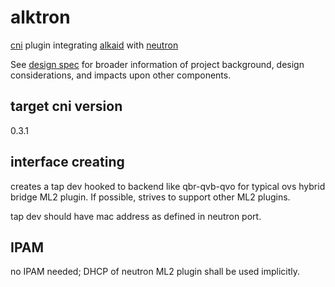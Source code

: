 # alktron
[cni](https://github.com/containernetworking/cni/blob/master/SPEC.md) plugin integrating [alkaid](https://github.com/futurewei-cloud/alkaid.git) with [neutron](https://github.com/openstack/neutron)

See [design spec](https://github.com/futurewei-cloud/alkaid/blob/master/docs/design-proposals/network/NICAndVPCSupportInAlkaid.md) for broader information of project background, design considerations, and impacts upon other components.

## target cni version
0.3.1

## interface creating
creates a tap dev hooked to backend like qbr-qvb-qvo for typical ovs hybrid bridge ML2 plugin. If possible, strives to support other ML2 plugins.

tap dev should have mac address as defined in neutron port.

## IPAM
no IPAM needed; DHCP of neutron ML2 plugin shall be used implicitly.
